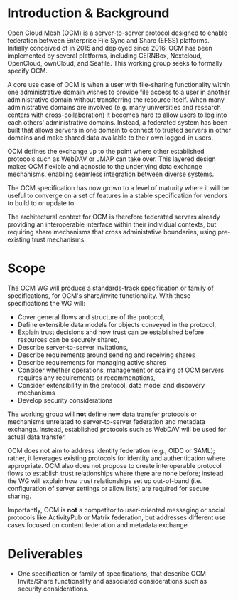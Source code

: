 # Introduction & Background

Open Cloud Mesh (OCM) is a server-to-server protocol designed to enable
federation between Enterprise File Sync and Share (EFSS) platforms.
Initially conceived of in 2015 and deployed since 2016, OCM has been
implemented by several platforms, including CERNBox, Nextcloud,
OpenCloud, ownCloud, and Seafile. This working group seeks to formally
specify OCM.

A core use case of OCM is when a user with file-sharing functionality
within one administrative domain wishes to provide file access to a 
user in another administrative domain without transferring the resource itself.
When many administrative domains are involved (e.g. many universities
and research centers with cross-collaboration) it becomes hard to allow
users to log into each others' administrative domains. Instead, a 
federated system has been built that allows servers in one domain to
connect to trusted servers in other domains and make shared data 
available to their own logged-in users.

OCM defines the exchange up to the point where other established
protocols such as WebDAV or JMAP can take over. This layered design
makes OCM flexible and agnostic to the underlying data exchange
mechanisms, enabling seamless integration between diverse systems.

The OCM specification has now grown
to a level of maturity where it will be useful to converge on a set of
features in a stable specification for vendors to build to or update to.

The architectural context for OCM is therefore federated servers already
providing an interoperable interface within their individual contexts, 
but requiring share mechanisms that cross administative boundaries, using
pre-existing trust mechanisms.

# Scope

The OCM WG will produce a standards-track specification or family of
specifications, for OCM's share/invite functionality. With these 
specifications the WG will:

* Cover general flows and structure of the protocol,
* Define extensible data models for objects conveyed in the protocol,
* Explain trust decisions and how trust can be established before
resources can be securely shared,
* Describe server-to-server invitations,
* Describe requirements around sending and receiving shares
* Describe requirements for managing active shares
* Consider whether operations, management or scaling of OCM servers
requires any requirements or recommenations,
* Consider extensibility in the protocol, data model and discovery
mechanisms
* Develop security considerations

The working group will **not** define new data transfer protocols or
mechanisms unrelated to server-to-server federation and metadata
exchange. Instead, established protocols such as WebDAV will be used
for actual data transfer.

OCM does not aim to address identity federation (e.g., OIDC or SAML);
rather, it leverages existing protocols for identity and authentication
where appropriate.  OCM also does not propose to create interoperable 
protocol flows to establish trust relationships where there are none 
before; instead the WG will explain how trust relationships set up 
out-of-band (i.e. configuration of server settings or allow lists) 
are required for secure sharing.


Importantly, OCM is **not** a competitor to user-oriented messaging or
social protocols like ActivityPub or Matrix federation, but addresses
different use cases focused on content federation and metadata
exchange.

# Deliverables

* One specification or family of specifications, that describe
OCM Invite/Share functionality and associated considerations such as
security considerations.